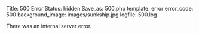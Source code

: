 Title: 500 Error
Status: hidden
Save_as: 500.php
template: error
error_code: 500
background_image: images/sunkship.jpg
logfile: 500.log

There was an internal server error.
